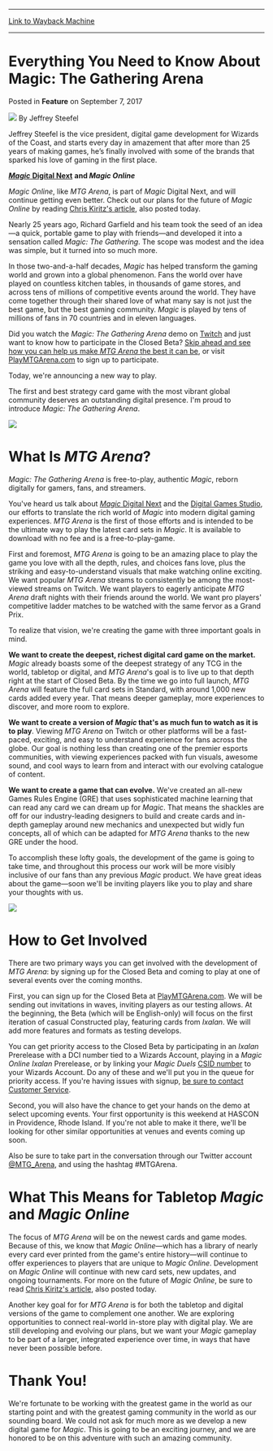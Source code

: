 
---
[Link to Wayback Machine](https://web.archive.org/web/20170907214052/https://magic.wizards.com/en/articles/archive/feature/everything-you-need-know-about-magic-gathering-arena-2017-09-07)

[_metadata_:wayback_url]:- "https://magic.wizards.com/en/articles/archive/feature/everything-you-need-know-about-magic-gathering-arena-2017-09-07"
[_metadata_:wayback_raw_url]:- "https://web.archive.org/web/20170907214052id_/https://magic.wizards.com/en/articles/archive/feature/everything-you-need-know-about-magic-gathering-arena-2017-09-07"
[_metadata_:wayback_capture_timestamp]:- "2017-09-07 21:40:52+00:00"
[_metadata_:publish_date]:- "2017-09-07"
[_metadata_:description]:- "Jeffrey Steefel outlines details for a new game from Wizards, Magic: The Gathering Arena."
[_metadata_:generator]:- "Drupal 7 (http://drupal.org)"
---


Everything You Need to Know About Magic: The Gathering Arena
============================================================



 Posted in **Feature**
 on September 7, 2017 






![](https://media.magic.wizards.com/styles/auth_small/public/images/person/authorpic_Jeffrey-Steefel.jpg)
By Jeffrey Steefel




 Jeffrey Steefel is the vice president, digital game development for Wizards of the Coast, and starts every day in amazement that after more than 25 years of making games, he’s finally involved with some of the brands that sparked his love of gaming in the first place. 






[***Magic*** **Digital Next**](http://magic.wizards.com/en/articles/archive/magic-digital/magic-digital-next-2017-02-17) **and *Magic Online***


*Magic Online*, like *MTG Arena*, is part of *Magic* Digital Next, and will continue getting even better. Check out our plans for the future of *Magic Online* by reading [Chris Kiritz's article](https://magic.wizards.com/en/articles/archive/news/magic-online-moving-forward-2017-09-07), also posted today.


Nearly 25 years ago, Richard Garfield and his team took the seed of an idea—a quick, portable game to play with friends—and developed it into a sensation called *Magic: The Gathering*. The scope was modest and the idea was simple, but it turned into so much more.


In those two-and-a-half decades, *Magic* has helped transform the gaming world and grown into a global phenomenon. Fans the world over have played on countless kitchen tables, in thousands of game stores, and across tens of millions of competitive events around the world. They have come together through their shared love of what many say is not just the best game, but the best gaming community. *Magic* is played by tens of millions of fans in 70 countries and in eleven languages.


Did you watch the *Magic: The Gathering Arena* demo on [Twitch](https://www.twitch.tv/magic/videos/all) and just want to know how to participate in the Closed Beta? [Skip ahead and see how you can help us make *MTG Arena* the best it can be](#closed-beta), or visit [PlayMTGArena.com](http://magic.wizards.com/mtgarena?utm_source=dailymtg&utm_medium=article&utm_campaign=announce_web) to sign up to participate.


Today, we're announcing a new way to play.


The first and best strategy card game with the most vibrant global community deserves an outstanding digital presence. I'm proud to introduce *Magic: The Gathering Arena*.


![](https://media.wizards.com/2017/images/daily/XJEn519AEL.png)


What Is *MTG Arena*?
====================


*Magic: The Gathering Arena* is free-to-play, authentic *Magic*, reborn digitally for gamers, fans, and streamers.


You've heard us talk about [*Magic* Digital Next](http://magic.wizards.com/en/articles/archive/magic-digital/magic-digital-next-update-2017-06-13) and the [Digital Games Studio](http://company.wizards.com/article/news/making-moves), our efforts to translate the rich world of *Magic* into modern digital gaming experiences. *MTG Arena* is the first of those efforts and is intended to be the ultimate way to play the latest card sets in *Magic*. It is available to download with no fee and is a free-to-play-game.


First and foremost, *MTG Arena* is going to be an amazing place to play the game you love with all the depth, rules, and choices fans love, plus the striking and easy-to-understand visuals that make watching online exciting. We want popular *MTG Arena* streams to consistently be among the most-viewed streams on Twitch. We want players to eagerly anticipate *MTG Arena* draft nights with their friends around the world. We want pro players' competitive ladder matches to be watched with the same fervor as a Grand Prix.


To realize that vision, we're creating the game with three important goals in mind.


**We want to create the deepest, richest digital card game on the market.** *Magic* already boasts some of the deepest strategy of any TCG in the world, tabletop or digital, and *MTG Arena*'s goal is to live up to that depth right at the start of Closed Beta. By the time we go into full launch, *MTG Arena* will feature the full card sets in Standard, with around 1,000 new cards added every year. That means deeper gameplay, more experiences to discover, and more room to explore.


**We want to create a version of *Magic* that's as much fun to watch as it is to play**. Viewing *MTG Arena* on Twitch or other platforms will be a fast-paced, exciting, and easy to understand experience for fans across the globe. Our goal is nothing less than creating one of the premier esports communities, with viewing experiences packed with fun visuals, awesome sound, and cool ways to learn from and interact with our evolving catalogue of content.


**We want to create a game that can evolve.** We've created an all-new Games Rules Engine (GRE) that uses sophisticated machine learning that can read any card we can dream up for *Magic*. That means the shackles are off for our industry-leading designers to build and create cards and in-depth gameplay around new mechanics and unexpected but widly fun concepts, all of which can be adapted for *MTG Arena* thanks to the new GRE under the hood.


To accomplish these lofty goals, the development of the game is going to take time, and throughout this process our work will be more visibly inclusive of our fans than any previous *Magic* product. We have great ideas about the game—soon we'll be inviting players like you to play and share your thoughts with us.


![](https://media.wizards.com/2017/images/daily/ZyxRTEjY6H.jpg)


How to Get Involved
===================


There are two primary ways you can get involved with the development of *MTG Arena*: by signing up for the Closed Beta and coming to play at one of several events over the coming months.


First, you can sign up for the Closed Beta at [PlayMTGArena.com](http://magic.wizards.com/mtgarena?utm_source=dailymtg&utm_medium=article&utm_campaign=announce_web). We will be sending out invitations in waves, inviting players as our testing allows. At the beginning, the Beta (which will be English-only) will focus on the first iteration of casual Constructed play, featuring cards from *Ixalan*. We will add more features and formats as testing develops.


You can get priority access to the Closed Beta by participating in an *Ixalan* Prerelease with a DCI number tied to a Wizards Account, playing in a *Magic Online* *Ixalan* Prerelease, or by linking your *Magic Duels* [CSID number](http://magic.wizards.com/en/content/magic-duels) to your Wizards Account. Do any of these and we'll put you in the queue for priority access. If you're having issues with signup, [be sure to contact Customer Service](http://wizards.custhelp.com/app/answers/detail/a_id/2305/).


Second, you will also have the chance to get your hands on the demo at select upcoming events. Your first opportunity is this weekend at HASCON in Providence, Rhode Island. If you're not able to make it there, we'll be looking for other similar opportunities at venues and events coming up soon.


Also be sure to take part in the conversation through our Twitter account [@MTG\_Arena](https://twitter.com/MTG_Arena), and using the hashtag #MTGArena.


What This Means for Tabletop *Magic* and *Magic Online*
=======================================================


The focus of *MTG Arena* will be on the newest cards and game modes. Because of this, we know that *Magic Online*—which has a library of nearly every card ever printed from the game's entire history—will continue to offer experiences to players that are unique to *Magic Online*. Development on *Magic Online* will continue with new card sets, new updates, and ongoing tournaments. For more on the future of *Magic Online*, be sure to read [Chris Kiritz's article](http://magic.wizards.com/en/articles/archive/news/magic-online-moving-forward-2017-09-07), also posted today.


Another key goal for for *MTG Arena* is for both the tabletop and digital versions of the game to complement one another. We are exploring opportunities to connect real-world in-store play with digital play. We are still developing and evolving our plans, but we want your *Magic* gameplay to be part of a larger, integrated experience over time, in ways that have never been possible before.


Thank You!
==========


We're fortunate to be working with the greatest game in the world as our starting point and with the greatest gaming community in the world as our sounding board. We could not ask for much more as we develop a new digital game for *Magic*. This is going to be an exciting journey, and we are honored to be on this adventure with such an amazing community.







